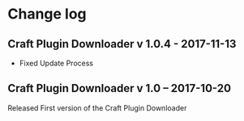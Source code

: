 # Change log

## Craft Plugin Downloader v 1.0.4 - 2017-11-13
- Fixed Update Process

## Craft Plugin Downloader v 1.0 – 2017-10-20
Released First version of the Craft Plugin Downloader